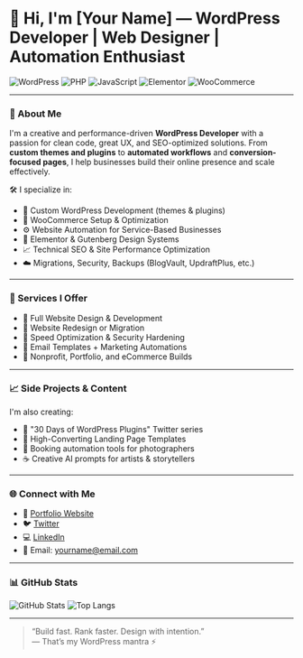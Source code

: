 # 👋 Hi, I'm [Your Name] — WordPress Developer | Web Designer | Automation Enthusiast

![WordPress](https://img.shields.io/badge/-WordPress-21759B?style=for-the-badge&logo=wordpress&logoColor=white)
![PHP](https://img.shields.io/badge/-PHP-777BB4?style=for-the-badge&logo=php&logoColor=white)
![JavaScript](https://img.shields.io/badge/-JavaScript-F7DF1E?style=for-the-badge&logo=javascript&logoColor=black)
![Elementor](https://img.shields.io/badge/-Elementor-92003B?style=for-the-badge&logo=elementor&logoColor=white)
![WooCommerce](https://img.shields.io/badge/-WooCommerce-96588A?style=for-the-badge&logo=woocommerce&logoColor=white)

---

### 🚀 About Me
I'm a creative and performance-driven **WordPress Developer** with a passion for clean code, great UX, and SEO-optimized solutions. From **custom themes and plugins** to **automated workflows** and **conversion-focused pages**, I help businesses build their online presence and scale effectively.

🛠️ I specialize in:
- 🔧 Custom WordPress Development (themes & plugins)
- 🛒 WooCommerce Setup & Optimization
- ⚙️ Website Automation for Service-Based Businesses
- 🎨 Elementor & Gutenberg Design Systems
- 📈 Technical SEO & Site Performance Optimization
- ☁️ Migrations, Security, Backups (BlogVault, UpdraftPlus, etc.)

---

### 💼 Services I Offer
- 🔹 Full Website Design & Development
- 🔹 Website Redesign or Migration
- 🔹 Speed Optimization & Security Hardening
- 🔹 Email Templates + Marketing Automations
- 🔹 Nonprofit, Portfolio, and eCommerce Builds

---

### 📈 Side Projects & Content
I'm also creating:
- 🧠 "30 Days of WordPress Plugins" Twitter series  
- 📅 High-Converting Landing Page Templates  
- 📸 Booking automation tools for photographers  
- ☕ Creative AI prompts for artists & storytellers  

---

### 🌐 Connect with Me
- 💼 [Portfolio Website](https://your-website.com)
- 🐦 [Twitter](https://twitter.com/yourhandle)
- 💻 [LinkedIn](https://linkedin.com/in/yourprofile)
- 📩 Email: yourname@email.com

---

### 📊 GitHub Stats

![GitHub Stats](https://github-readme-stats.vercel.app/api?username=yourusername&show_icons=true&theme=radical)
![Top Langs](https://github-readme-stats.vercel.app/api/top-langs/?username=yourusername&layout=compact&theme=radical)

---

> “Build fast. Rank faster. Design with intention.”  
> — That’s my WordPress mantra ⚡
